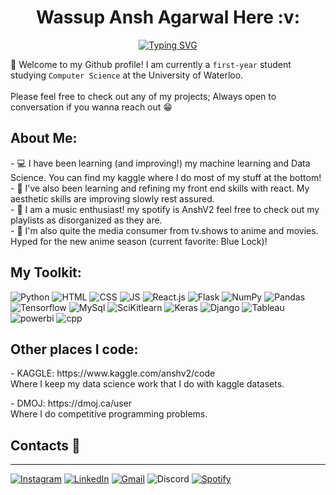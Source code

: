 <div align="center">
<h1>  &nbsp Wassup Ansh Agarwal Here :v: &nbsp </h1>
</div>


<div align="center" width="50">
<a href="https://git.io/typing-svg"><img src="https://readme-typing-svg.demolab.com?font=Playfair&pause=1000&color=FFA500&center=true&width=435&lines=CS+student+at+uWaterloo+;Aspiring+Data+Scientist" alt="Typing SVG" /></a>


<div align="left">

👋 Welcome to my Github profile! I am currently a `first-year` student studying `Computer Science` at the University of Waterloo.<br><br>
Please feel free to check out any of my projects; Always open to conversation if you wanna reach out 😁
  <h2> About Me: </h2>
  <p>
- 💻 I have been learning (and improving!) my machine learning and Data Science. You can find my kaggle where I do most of my stuff at the bottom! 
    <br>
- 🔎 I've also been learning and refining my front end skills with react. My aesthetic skills are improving slowly rest assured. 
        <br>
- 🎵 I am a music enthusiast! my spotify is AnshV2 feel free to check out my playlists as disorganized as they are.
        <br>
- 🎥 I'm also quite the media consumer from tv.shows to anime and movies. Hyped for the new anime season (current favorite: Blue Lock)!</b></u></a>
      </p>

  <h2> My Toolkit: </h2>
<img src="https://img.shields.io/badge/Python-3776AB?style=for-the-badge&logo=python&logoColor=white" alt="Python"></a>
<img src="https://img.shields.io/badge/HTML5-E34F26?style=for-the-badge&logo=html5&logoColor=white" alt="HTML"></a>
<img src="https://img.shields.io/badge/CSS3-1572B6?style=for-the-badge&logo=css3&logoColor=white" alt="CSS"></a>
<img src="https://img.shields.io/badge/JavaScript-323330?style=for-the-badge&logo=javascript&logoColor=F7DF1E" alt="JS"></a>
<img src="https://img.shields.io/badge/React-20232A?style=for-the-badge&logo=react&logoColor=61DAFB" alt="React.js"></a>
<img src="https://img.shields.io/badge/Flask-20232A?style=for-the-badge&logo=flask&logoColor=61DAFB" alt="Flask"></a>
<img src="https://img.shields.io/badge/NumPy-20232A?style=for-the-badge&logo=NumPy&logoColor=61DAFB" alt="NumPy"></a>
<img src="https://img.shields.io/badge/Pandas-20232A?style=for-the-badge&logo=Pandas&logoColor=61DAFB" alt="Pandas"></a>
<img src="https://img.shields.io/badge/Tensorflow-20232A?style=for-the-badge&logo=Tensorflow&logoColor=61DAFB" alt="Tensorflow"></a>
<img src="https://img.shields.io/badge/MySql-20232A?style=for-the-badge&logo=MySql&logoColor=61DAFB" alt="MySql"></a>
<img src="https://img.shields.io/badge/SciKitlearn-20232A?style=for-the-badge&logo=SciKitlearn&logoColor=61DAFB" alt="SciKitlearn"></a>
<img src="https://img.shields.io/badge/Keras-20232A?style=for-the-badge&logo=Keras&logoColor=61DAFB" alt="Keras"></a>
<img src="https://img.shields.io/badge/Django-20232A?style=for-the-badge&logo=Django&logoColor=61DAFB" alt="Django"></a>
<img src="https://img.shields.io/badge/Tableau-20232A?style=for-the-badge&logo=Tableau&logoColor=61DAFB" alt="Tableau"></a>
<img src="https://img.shields.io/badge/powerbi-20232A?style=for-the-badge&logo=powerbi&logoColor=61DAFB" alt="powerbi"></a>
<img src="https://img.shields.io/badge/cpp-20232A?style=for-the-badge&logo=cpp&logoColor=61DAFB" alt="cpp"></a>



  <h2> Other places I code: </h2>
  <p>
- KAGGLE: https://www.kaggle.com/anshv2/code 
    <br>
  Where I keep my data science work that I do with kaggle datasets. 
  <br>
  <p></p>
- DMOJ: https://dmoj.ca/user
        <br>
  Where I do competitive programming problems.</b></u></a>
      </p>

  
 ## Contacts 📝
-------------------
 <a href="https://www.instagram.com/aneeshyboneechyelectric/">![Instagram](https://img.shields.io/badge/AnshV2-%23E4405F.svg?style=for-the-badge&logo=Instagram&logoColor=white)</a> <a href="https://www.linkedin.com/in/ansh-agarwal-81424a219/">![LinkedIn](https://img.shields.io/badge/AnshAgarwal-%231DA1F2.svg?style=for-the-badge&logo=LinkedIn&logoColor=white)</a> <a href="mailto:anshagarwal0419@gmail.com">![Gmail](https://img.shields.io/badge/anshagarwal0419-%23E4405F.svg?style=for-the-badge&logo=Gmail&logoColor=white)</a>
 ![Discord](https://img.shields.io/badge/aneeshyboneechyelectric%234714-%237289DA.svg?style=for-the-badge&logo=discord&logoColor=white)
  <a href="https://open.spotify.com/user/w7bnwefwlpher29usyhbgy408">![Spotify](https://img.shields.io/badge/AnshV2-%38B9AB.svg?style=for-the-badge&logo=spotify&logoColor=white)</a>
